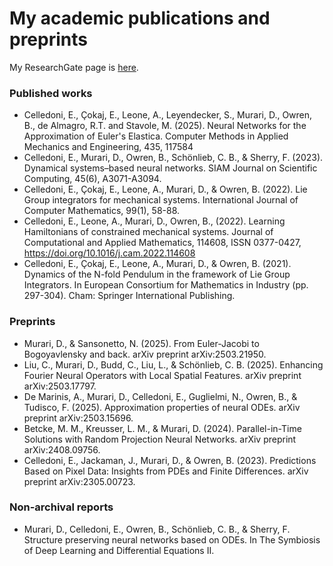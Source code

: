 # My academic publications and preprints

My ResearchGate page is [here](https://www.researchgate.net/profile/Davide-Murari).

### Published works

- Celledoni, E., Çokaj, E., Leone, A., Leyendecker, S., Murari, D., Owren, B., de Almagro, R.T. and Stavole, M. (2025). Neural Networks for the Approximation of Euler's Elastica. Computer Methods in Applied Mechanics and Engineering, 435, 117584
- Celledoni, E., Murari, D., Owren, B., Schönlieb, C. B., & Sherry, F. (2023). Dynamical systems–based neural networks. SIAM Journal on Scientific Computing, 45(6), A3071-A3094.
- Celledoni, E., Çokaj, E., Leone, A., Murari, D., & Owren, B. (2022). Lie Group integrators for mechanical systems. International Journal of Computer Mathematics, 99(1), 58-88.
- Celledoni, E., Leone, A., Murari, D., Owren, B., (2022). Learning Hamiltonians of constrained mechanical systems. Journal of Computational and Applied Mathematics, 114608, ISSN 0377-0427, https://doi.org/10.1016/j.cam.2022.114608
- Celledoni, E., Çokaj, E., Leone, A., Murari, D., & Owren, B. (2021). Dynamics of the N-fold Pendulum in the framework of Lie Group Integrators. In European Consortium for Mathematics in Industry (pp. 297-304). Cham: Springer International Publishing.

### Preprints

- Murari, D., & Sansonetto, N. (2025). From Euler-Jacobi to Bogoyavlensky and back. arXiv preprint arXiv:2503.21950.
- Liu, C., Murari, D., Budd, C., Liu, L., & Schönlieb, C. B. (2025). Enhancing Fourier Neural Operators with Local Spatial Features. arXiv preprint arXiv:2503.17797.
- De Marinis, A., Murari, D., Celledoni, E., Guglielmi, N., Owren, B., & Tudisco, F. (2025). Approximation properties of neural ODEs. arXiv preprint arXiv:2503.15696.
- Betcke, M. M., Kreusser, L. M., & Murari, D. (2024). Parallel-in-Time Solutions with Random Projection Neural Networks. arXiv preprint arXiv:2408.09756.
- Celledoni, E., Jackaman, J., Murari, D., & Owren, B. (2023). Predictions Based on Pixel Data: Insights from PDEs and Finite Differences. arXiv preprint arXiv:2305.00723.

### Non-archival reports
- Murari, D., Celledoni, E., Owren, B., Schönlieb, C. B., & Sherry, F. Structure preserving neural networks based on ODEs. In The Symbiosis of Deep Learning and Differential Equations II.
